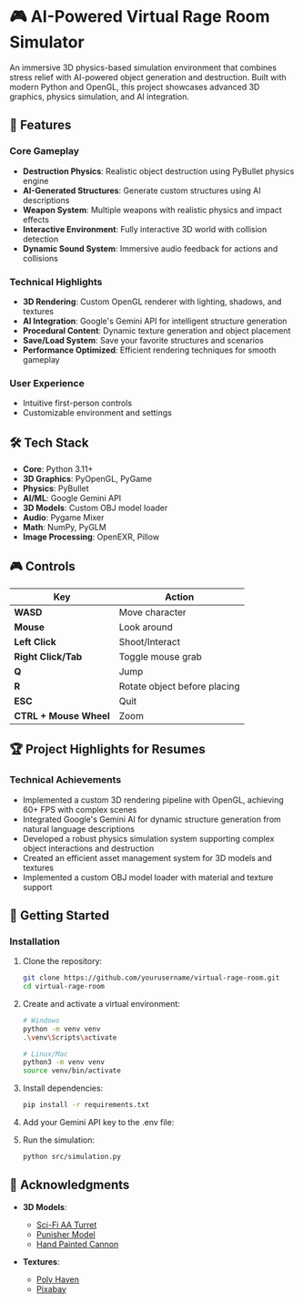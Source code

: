 # 🎮 AI-Powered Virtual Rage Room Simulator

An immersive 3D physics-based simulation environment that combines stress relief with AI-powered object generation and destruction. Built with modern Python and OpenGL, this project showcases advanced 3D graphics, physics simulation, and AI integration.

## 🚀 Features

### Core Gameplay
- **Destruction Physics**: Realistic object destruction using PyBullet physics engine
- **AI-Generated Structures**: Generate custom structures using AI descriptions
- **Weapon System**: Multiple weapons with realistic physics and impact effects
- **Interactive Environment**: Fully interactive 3D world with collision detection
- **Dynamic Sound System**: Immersive audio feedback for actions and collisions

### Technical Highlights
- **3D Rendering**: Custom OpenGL renderer with lighting, shadows, and textures
- **AI Integration**: Google's Gemini API for intelligent structure generation
- **Procedural Content**: Dynamic texture generation and object placement
- **Save/Load System**: Save your favorite structures and scenarios
- **Performance Optimized**: Efficient rendering techniques for smooth gameplay

### User Experience
- Intuitive first-person controls
- Customizable environment and settings

## 🛠 Tech Stack

- **Core**: Python 3.11+
- **3D Graphics**: PyOpenGL, PyGame
- **Physics**: PyBullet
- **AI/ML**: Google Gemini API
- **3D Models**: Custom OBJ model loader
- **Audio**: Pygame Mixer
- **Math**: NumPy, PyGLM
- **Image Processing**: OpenEXR, Pillow

## 🎮 Controls

| Key | Action |
|-----|--------|
| **WASD** | Move character |
| **Mouse** | Look around |
| **Left Click** | Shoot/Interact |
| **Right Click/Tab** | Toggle mouse grab |
| **Q** | Jump |
| **R** | Rotate object before placing |
| **ESC** | Quit |
| **CTRL + Mouse Wheel** | Zoom |

## 🏆 Project Highlights for Resumes

### Technical Achievements
- Implemented a custom 3D rendering pipeline with OpenGL, achieving 60+ FPS with complex scenes
- Integrated Google's Gemini AI for dynamic structure generation from natural language descriptions
- Developed a robust physics simulation system supporting complex object interactions and destruction
- Created an efficient asset management system for 3D models and textures
- Implemented a custom OBJ model loader with material and texture support


## 🚀 Getting Started
### Installation

1. Clone the repository:
   ```bash
   git clone https://github.com/yourusername/virtual-rage-room.git
   cd virtual-rage-room
   ```

2. Create and activate a virtual environment:
   ```bash
   # Windows
   python -m venv venv
   .\venv\Scripts\activate
   
   # Linux/Mac
   python3 -m venv venv
   source venv/bin/activate
   ```

3. Install dependencies:
   ```bash
   pip install -r requirements.txt
   ```
4. Add your Gemini API key to the .env file:
   
5. Run the simulation:
   ```bash
   python src/simulation.py
   ```


## 🙏 Acknowledgments

- **3D Models**:
  - [Sci-Fi AA Turret](https://www.turbosquid.com/3d-models/sci-fi-aa-turret-1469622)
  - [Punisher Model](https://sketchfab.com/3d-models/punisher-marvel-rivals-80bd012754e84216b12b0a550f70a4de)
  - [Hand Painted Cannon](https://sketchfab.com/3d-models/hand-painted-cannon-63959575e8d0416a977a313ddf2e2d4f)

- **Textures**:
  - [Poly Haven](https://polyhaven.com/)
  - [Pixabay](https://pixabay.com/)

